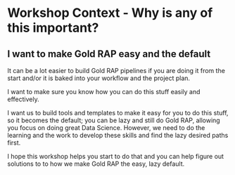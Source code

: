 # Workshop Context - Why is any of this important?

## I want to make Gold RAP easy and the default

It can be a lot easier to build Gold RAP pipelines if you are doing it from the start and/or it is baked into your workflow and the project plan.

I want to make sure you know how you can do this stuff easily and effectively.

I want us to build tools and templates to make it easy for you to do this stuff, so it becomes the default; you can be lazy and still do Gold RAP, allowing you focus on doing great Data Science. However, we need to do the learning and the work to develop these skills and find the lazy desired paths first.

I hope this workshop helps you start to do that and you can help figure out solutions to to how we make Gold RAP the easy, lazy default.
